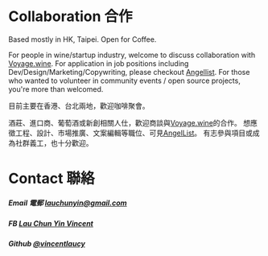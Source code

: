 # Collaboration 合作
Based mostly in HK, Taipei. Open for Coffee.

For people in wine/startup industry, welcome to discuss collaboration with [Voyage.wine](https://voyage.wine).
For application in job positions including Dev/Design/Marketing/Copywriting, please checkout [Angellist](https://angel.co/voyage-wine). For those who wanted to volunteer in community events / open source projects, you're more than welcomed.

目前主要在香港、台北兩地，歡迎咖啡聚會。

酒莊、進口商、葡萄酒或新創相關人仕，歡迎商談與[Voyage.wine](https://voyage.wine)的合作。
想應徵工程、設計、市場推廣、文案編輯等職位、可見[AngelList](https://angel.co/voyage-wine)。
有志參與項目或成為社群義工，也十分歡迎。

# Contact 聯絡
##### Email 電郵 [lauchunyin@gmail.com](mailto:lauchunyin@gmail.com)

##### FB [Lau Chun Yin Vincent](https://www.facebook.com/vincentlcy)

##### Github [@vincentlaucy](https://github.com/vincentlaucy/)
